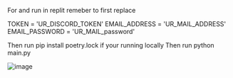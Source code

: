 For and run in replit remeber to first replace 

TOKEN = 'UR_DISCORD_TOKEN'
EMAIL_ADDRESS = 'UR_MAIL_ADDRESS'
EMAIL_PASSWORD = 'UR_MAIL_password'

Then run pip install poetry.lock if your running locally
Then run python main.py

![image](https://github.com/user-attachments/assets/cb6d3b7a-a8ae-444f-98f0-5f0ab499d26f)
